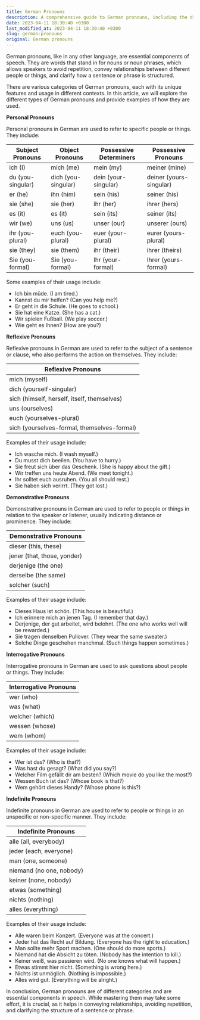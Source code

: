 ```yaml
---
title: German Pronouns
description: A comprehensive guide to German pronouns, including the different categories and their usage in different contexts.
date: 2023-04-11 18:30:40 +0300
last_modified_at: 2023-04-11 18:30:40 +0300
slug: german-pronouns
original: German pronouns
---
```

German pronouns, like in any other language, are essential components of speech. They are words that stand in for nouns or noun phrases, which allows speakers to avoid repetition, convey relationships between different people or things, and clarify how a sentence or phrase is structured.

There are various categories of German pronouns, each with its unique features and usage in different contexts. In this article, we will explore the different types of German pronouns and provide examples of how they are used.

**Personal Pronouns**

Personal pronouns in German are used to refer to specific people or things. They include:

| Subject Pronouns | Object Pronouns | Possessive Determiners | Possessive Pronouns |
| --- | --- | --- | --- |
| ich (I) | mich (me) | mein (my) | meiner (mine) |
| du (you-singular) | dich (you-singular) | dein (your-singular) | deiner (yours-singular) |
| er (he) | ihn (him) | sein (his) | seiner (his) |
| sie (she) | sie (her) | ihr (her) | ihrer (hers) |
| es (it) | es (it) | sein (its) | seiner (its) |
| wir (we) | uns (us) | unser (our) | unserer (ours) |
| ihr (you-plural) | euch (you-plural) | euer (your-plural) | eurer (yours-plural) |
| sie (they) | sie (them) | ihr (their) | ihrer (theirs) |
| Sie (you-formal) | Sie (you-formal) | Ihr (your-formal) | Ihrer (yours-formal) |

Some examples of their usage include:

- Ich bin müde. (I am tired.)
- Kannst du mir helfen? (Can you help me?)
- Er geht in die Schule. (He goes to school.)
- Sie hat eine Katze. (She has a cat.)
- Wir spielen Fußball. (We play soccer.)
- Wie geht es Ihnen? (How are you?)

**Reflexive Pronouns**

Reflexive pronouns in German are used to refer to the subject of a sentence or clause, who also performs the action on themselves. They include:

| Reflexive Pronouns |
| --- |
| mich (myself) |
| dich (yourself-singular) |
| sich (himself, herself, itself, themselves) |
| uns (ourselves) |
| euch (yourselves-plural) |
| sich (yourselves-formal, themselves-formal) |

Examples of their usage include:

- Ich wasche mich. (I wash myself.)
- Du musst dich beeilen. (You have to hurry.)
- Sie freut sich über das Geschenk. (She is happy about the gift.)
- Wir treffen uns heute Abend. (We meet tonight.)
- Ihr solltet euch ausruhen. (You all should rest.)
- Sie haben sich verirrt. (They got lost.)

**Demonstrative Pronouns**

Demonstrative pronouns in German are used to refer to people or things in relation to the speaker or listener, usually indicating distance or prominence. They include:

| Demonstrative Pronouns |
| --- |
| dieser (this, these) |
| jener (that, those, yonder) |
| derjenige (the one) |
| derselbe (the same) |
| solcher (such) |

Examples of their usage include:

- Dieses Haus ist schön. (This house is beautiful.)
- Ich erinnere mich an jenen Tag. (I remember that day.)
- Derjenige, der gut arbeitet, wird belohnt. (The one who works well will be rewarded.)
- Sie tragen denselben Pullover. (They wear the same sweater.)
- Solche Dinge geschehen manchmal. (Such things happen sometimes.)

**Interrogative Pronouns**

Interrogative pronouns in German are used to ask questions about people or things. They include:

| Interrogative Pronouns |
| --- |
| wer (who) |
| was (what) |
| welcher (which) |
| wessen (whose) |
| wem (whom) |

Examples of their usage include:

- Wer ist das? (Who is that?)
- Was hast du gesagt? (What did you say?)
- Welcher Film gefällt dir am besten? (Which movie do you like the most?)
- Wessen Buch ist das? (Whose book is that?)
- Wem gehört dieses Handy? (Whose phone is this?)

**Indefinite Pronouns**

Indefinite pronouns in German are used to refer to people or things in an unspecific or non-specific manner. They include:

| Indefinite Pronouns |
| --- |
| alle (all, everybody) |
| jeder (each, everyone) |
| man (one, someone) |
| niemand (no one, nobody) |
| keiner (none, nobody) |
| etwas (something) |
| nichts (nothing) |
| alles (everything) |

Examples of their usage include:

- Alle waren beim Konzert. (Everyone was at the concert.)
- Jeder hat das Recht auf Bildung. (Everyone has the right to education.)
- Man sollte mehr Sport machen. (One should do more sports.)
- Niemand hat die Absicht zu töten. (Nobody has the intention to kill.)
- Keiner weiß, was passieren wird. (No one knows what will happen.)
- Etwas stimmt hier nicht. (Something is wrong here.)
- Nichts ist unmöglich. (Nothing is impossible.)
- Alles wird gut. (Everything will be alright.)

In conclusion, German pronouns are of different categories and are essential components in speech. While mastering them may take some effort, it is crucial, as it helps in conveying relationships, avoiding repetition, and clarifying the structure of a sentence or phrase.